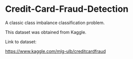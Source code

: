 # Credit-Card-Fraud-Detection
A classic class imbalance classification problem.

This dataset was obtained from Kaggle.

Link to dataset:

https://www.kaggle.com/mlg-ulb/creditcardfraud
